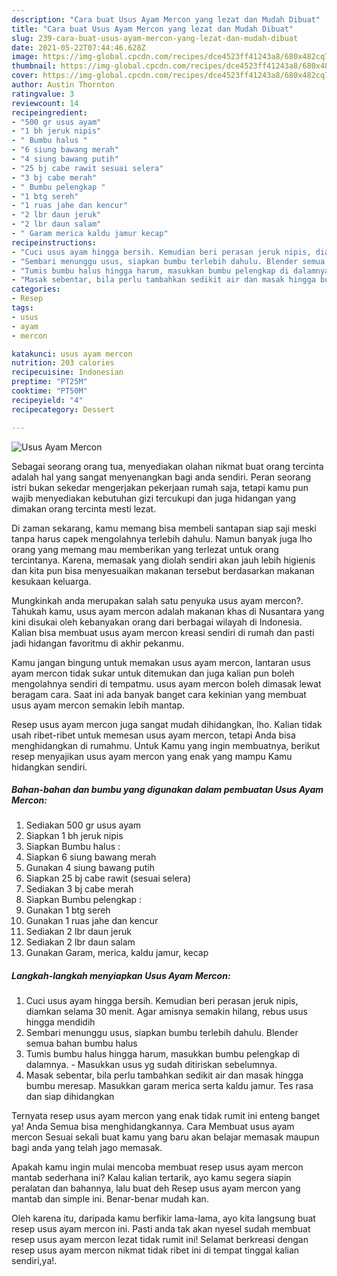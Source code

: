 ```yaml
---
description: "Cara buat Usus Ayam Mercon yang lezat dan Mudah Dibuat"
title: "Cara buat Usus Ayam Mercon yang lezat dan Mudah Dibuat"
slug: 239-cara-buat-usus-ayam-mercon-yang-lezat-dan-mudah-dibuat
date: 2021-05-22T07:44:46.628Z
image: https://img-global.cpcdn.com/recipes/dce4523ff41243a8/680x482cq70/usus-ayam-mercon-foto-resep-utama.jpg
thumbnail: https://img-global.cpcdn.com/recipes/dce4523ff41243a8/680x482cq70/usus-ayam-mercon-foto-resep-utama.jpg
cover: https://img-global.cpcdn.com/recipes/dce4523ff41243a8/680x482cq70/usus-ayam-mercon-foto-resep-utama.jpg
author: Austin Thornton
ratingvalue: 3
reviewcount: 14
recipeingredient:
- "500 gr usus ayam"
- "1 bh jeruk nipis"
- " Bumbu halus "
- "6 siung bawang merah"
- "4 siung bawang putih"
- "25 bj cabe rawit sesuai selera"
- "3 bj cabe merah"
- " Bumbu pelengkap "
- "1 btg sereh"
- "1 ruas jahe dan kencur"
- "2 lbr daun jeruk"
- "2 lbr daun salam"
- " Garam merica kaldu jamur kecap"
recipeinstructions:
- "Cuci usus ayam hingga bersih. Kemudian beri perasan jeruk nipis, diamkan selama 30 menit. Agar amisnya semakin hilang, rebus usus hingga mendidih"
- "Sembari menunggu usus, siapkan bumbu terlebih dahulu. Blender semua bahan bumbu halus"
- "Tumis bumbu halus hingga harum, masukkan bumbu pelengkap di dalamnya. Masukkan usus yg sudah ditiriskan sebelumnya."
- "Masak sebentar, bila perlu tambahkan sedikit air dan masak hingga bumbu meresap. Masukkan garam merica serta kaldu jamur. Tes rasa dan siap dihidangkan"
categories:
- Resep
tags:
- usus
- ayam
- mercon

katakunci: usus ayam mercon 
nutrition: 203 calories
recipecuisine: Indonesian
preptime: "PT25M"
cooktime: "PT50M"
recipeyield: "4"
recipecategory: Dessert

---
```



![Usus Ayam Mercon](https://img-global.cpcdn.com/recipes/dce4523ff41243a8/680x482cq70/usus-ayam-mercon-foto-resep-utama.jpg)

Sebagai seorang orang tua, menyediakan olahan nikmat buat orang tercinta adalah hal yang sangat menyenangkan bagi anda sendiri. Peran seorang istri bukan sekedar mengerjakan pekerjaan rumah saja, tetapi kamu pun wajib menyediakan kebutuhan gizi tercukupi dan juga hidangan yang dimakan orang tercinta mesti lezat.

Di zaman  sekarang, kamu memang bisa membeli santapan siap saji meski tanpa harus capek mengolahnya terlebih dahulu. Namun banyak juga lho orang yang memang mau memberikan yang terlezat untuk orang tercintanya. Karena, memasak yang diolah sendiri akan jauh lebih higienis dan kita pun bisa menyesuaikan makanan tersebut berdasarkan makanan kesukaan keluarga. 



Mungkinkah anda merupakan salah satu penyuka usus ayam mercon?. Tahukah kamu, usus ayam mercon adalah makanan khas di Nusantara yang kini disukai oleh kebanyakan orang dari berbagai wilayah di Indonesia. Kalian bisa membuat usus ayam mercon kreasi sendiri di rumah dan pasti jadi hidangan favoritmu di akhir pekanmu.

Kamu jangan bingung untuk memakan usus ayam mercon, lantaran usus ayam mercon tidak sukar untuk ditemukan dan juga kalian pun boleh mengolahnya sendiri di tempatmu. usus ayam mercon boleh dimasak lewat beragam cara. Saat ini ada banyak banget cara kekinian yang membuat usus ayam mercon semakin lebih mantap.

Resep usus ayam mercon juga sangat mudah dihidangkan, lho. Kalian tidak usah ribet-ribet untuk memesan usus ayam mercon, tetapi Anda bisa menghidangkan di rumahmu. Untuk Kamu yang ingin membuatnya, berikut resep menyajikan usus ayam mercon yang enak yang mampu Kamu hidangkan sendiri.

<!--inarticleads1-->

##### Bahan-bahan dan bumbu yang digunakan dalam pembuatan Usus Ayam Mercon:

1. Sediakan 500 gr usus ayam
1. Siapkan 1 bh jeruk nipis
1. Siapkan  Bumbu halus :
1. Siapkan 6 siung bawang merah
1. Gunakan 4 siung bawang putih
1. Siapkan 25 bj cabe rawit (sesuai selera)
1. Sediakan 3 bj cabe merah
1. Siapkan  Bumbu pelengkap :
1. Gunakan 1 btg sereh
1. Gunakan 1 ruas jahe dan kencur
1. Sediakan 2 lbr daun jeruk
1. Sediakan 2 lbr daun salam
1. Gunakan  Garam, merica, kaldu jamur, kecap




<!--inarticleads2-->

##### Langkah-langkah menyiapkan Usus Ayam Mercon:

1. Cuci usus ayam hingga bersih. Kemudian beri perasan jeruk nipis, diamkan selama 30 menit. Agar amisnya semakin hilang, rebus usus hingga mendidih
1. Sembari menunggu usus, siapkan bumbu terlebih dahulu. Blender semua bahan bumbu halus
1. Tumis bumbu halus hingga harum, masukkan bumbu pelengkap di dalamnya. - Masukkan usus yg sudah ditiriskan sebelumnya.
1. Masak sebentar, bila perlu tambahkan sedikit air dan masak hingga bumbu meresap. Masukkan garam merica serta kaldu jamur. Tes rasa dan siap dihidangkan




Ternyata resep usus ayam mercon yang enak tidak rumit ini enteng banget ya! Anda Semua bisa menghidangkannya. Cara Membuat usus ayam mercon Sesuai sekali buat kamu yang baru akan belajar memasak maupun bagi anda yang telah jago memasak.

Apakah kamu ingin mulai mencoba membuat resep usus ayam mercon mantab sederhana ini? Kalau kalian tertarik, ayo kamu segera siapin peralatan dan bahannya, lalu buat deh Resep usus ayam mercon yang mantab dan simple ini. Benar-benar mudah kan. 

Oleh karena itu, daripada kamu berfikir lama-lama, ayo kita langsung buat resep usus ayam mercon ini. Pasti anda tak akan nyesel sudah membuat resep usus ayam mercon lezat tidak rumit ini! Selamat berkreasi dengan resep usus ayam mercon nikmat tidak ribet ini di tempat tinggal kalian sendiri,ya!.

